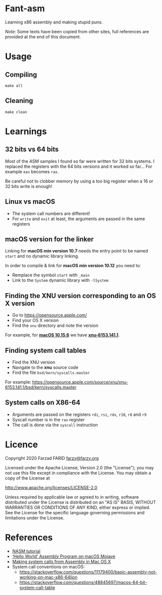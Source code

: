 # Fant-asm

Learning x86 assembly and making stupid puns.

*Note*: Some texts have been copied from other sites, full references are provided at the
end of this document.

# Usage

## Compiling

```shell
make all
```

## Cleaning

```shell
make clean
```

# Learnings

## 32 bits vs 64 bits

Most of the ASM samples I found so far were written for 32 bits systems. I replaced the registers with
the 64 bits versions and it worked so far…
For example `eax` becomes `rax`.

Be careful not to clobber memory by using a too big register when a 16 or 32 bits write is enough!


## Linux vs macOS

* The system call numbers are different!
* For `write` and `exit` at least, the arguments are passed in the same registers

## macOS version for the linker

Linking for **macOS min version 10.7** needs the entry point to be named `start` and no dynamic library linking.

In order to compile & link for **macOS min version 10.12** you need to:
* Remplace the symbol `start` with `_main`
* Link to the `System` dynamic library with `-lSystem`

## Finding the XNU version corresponding to an OS X version

* Go to https://opensource.apple.com/
* Find your OS X version
* Find the `xnu` directory and note the version

For example, for **[macOS 10.15.6](https://opensource.apple.com/release/macos-10156.html)** 
we have **[xnu-6153.141.1](https://opensource.apple.com/source/xnu/xnu-6153.141.1/)**.

## Finding system call tables

* Find the XNU version
* Navigate to the **xnu** source code
* Find the file `bsd/kern/syscalls.master`

For example: https://opensource.apple.com/source/xnu/xnu-6153.141.1/bsd/kern/syscalls.master

## System calls on X86-64

* Arguments are passed on the registers `rdi`, `rsi`, `rdx`, `r10`, `r8` and `r9`
* Syscall number is in the `rax` register
* The call is done via the `syscall` instruction

# Licence

Copyright 2020 Farzad FARID <farzy@farzy.org>

Licensed under the Apache License, Version 2.0 (the "License");
you may not use this file except in compliance with the License.
You may obtain a copy of the License at

http://www.apache.org/licenses/LICENSE-2.0

Unless required by applicable law or agreed to in writing, software
distributed under the License is distributed on an "AS IS" BASIS,
WITHOUT WARRANTIES OR CONDITIONS OF ANY KIND, either express or implied.
See the License for the specific language governing permissions and
limitations under the License.
   
# References

* [NASM tutorial](https://cs.lmu.edu/~ray/notes/nasmtutorial/)
* [‘Hello World’ Assembly Program on macOS Mojave](https://medium.com/@thisura1998/hello-world-assembly-program-on-macos-mojave-d5d65f0ce7c6)
* [Making system calls from Assembly in Mac OS X](https://filippo.io/making-system-calls-from-assembly-in-mac-os-x/)
* System call conventions on macOS:
  * https://stackoverflow.com/questions/11179400/basic-assembly-not-working-on-mac-x86-64lion
  * https://stackoverflow.com/questions/48845697/macos-64-bit-system-call-table
